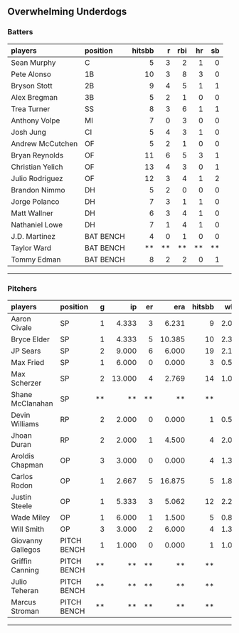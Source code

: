 ## Overwhelming Underdogs

### Batters

 
|players          |position  | hitsbb|  r| rbi| hr| sb| 
|:----------------|:---------|------:|--:|---:|--:|--:| 
|Sean Murphy      |C         |      5|  3|   2|  1|  0| 
|Pete Alonso      |1B        |     10|  3|   8|  3|  0| 
|Bryson Stott     |2B        |      9|  4|   5|  1|  1| 
|Alex Bregman     |3B        |      5|  2|   1|  0|  0| 
|Trea Turner      |SS        |      8|  3|   6|  1|  1| 
|Anthony Volpe    |MI        |      7|  0|   3|  0|  0| 
|Josh Jung        |CI        |      5|  4|   3|  1|  0| 
|Andrew McCutchen |OF        |      5|  2|   1|  0|  0| 
|Bryan Reynolds   |OF        |     11|  6|   5|  3|  1| 
|Christian Yelich |OF        |     13|  4|   3|  0|  1| 
|Julio Rodriguez  |OF        |     12|  3|   4|  1|  2| 
|Brandon Nimmo    |DH        |      5|  2|   0|  0|  0| 
|Jorge Polanco    |DH        |      7|  3|   1|  1|  0| 
|Matt Wallner     |DH        |      6|  3|   4|  1|  0| 
|Nathaniel Lowe   |DH        |      7|  1|   4|  1|  0| 
|J.D. Martinez    |BAT BENCH |      4|  0|   1|  0|  0| 
|Taylor Ward      |BAT BENCH |     **| **|  **| **| **| 
|Tommy Edman      |BAT BENCH |      8|  2|   2|  0|  1| 

* * *

### Pitchers

 
|players           |position    |  g|     ip| er|    era| hitsbb|  whip| so|  w| sv| 
|:-----------------|:-----------|--:|------:|--:|------:|------:|-----:|--:|--:|--:| 
|Aaron Civale      |SP          |  1|  4.333|  3|  6.231|      9| 2.077|  4|  0|  0| 
|Bryce Elder       |SP          |  1|  4.333|  5| 10.385|     10| 2.308|  3|  0|  0| 
|JP Sears          |SP          |  2|  9.000|  6|  6.000|     19| 2.111| 11|  0|  0| 
|Max Fried         |SP          |  1|  6.000|  0|  0.000|      3| 0.500|  8|  1|  0| 
|Max Scherzer      |SP          |  2| 13.000|  4|  2.769|     14| 1.077| 15|  2|  0| 
|Shane McClanahan  |SP          | **|     **| **|     **|     **|    **| **| **| **| 
|Devin Williams    |RP          |  2|  2.000|  0|  0.000|      1| 0.500|  3|  1|  0| 
|Jhoan Duran       |RP          |  2|  2.000|  1|  4.500|      4| 2.000|  2|  0|  2| 
|Aroldis Chapman   |OP          |  3|  3.000|  0|  0.000|      4| 1.333|  6|  0|  0| 
|Carlos Rodon      |OP          |  1|  2.667|  5| 16.875|      5| 1.875|  5|  0|  0| 
|Justin Steele     |OP          |  1|  5.333|  3|  5.062|     12| 2.250|  7|  1|  0| 
|Wade Miley        |OP          |  1|  6.000|  1|  1.500|      5| 0.833|  2|  0|  0| 
|Will Smith        |OP          |  3|  3.000|  2|  6.000|      4| 1.333|  3|  0|  3| 
|Giovanny Gallegos |PITCH BENCH |  1|  1.000|  0|  0.000|      1| 1.000|  2|  0|  0| 
|Griffin Canning   |PITCH BENCH | **|     **| **|     **|     **|    **| **| **| **| 
|Julio Teheran     |PITCH BENCH | **|     **| **|     **|     **|    **| **| **| **| 
|Marcus Stroman    |PITCH BENCH | **|     **| **|     **|     **|    **| **| **| **| 


* * *


